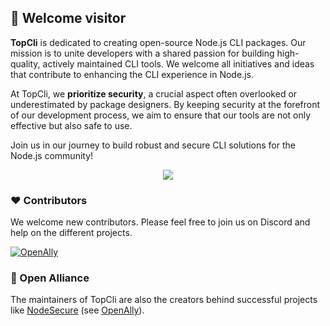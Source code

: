 ## 👋 Welcome visitor

**TopCli** is dedicated to creating open-source Node.js CLI packages. Our mission is to unite developers with a shared passion for building high-quality, actively maintained CLI tools. We welcome all initiatives and ideas that contribute to enhancing the CLI experience in Node.js.

At TopCli, we **prioritize security**, a crucial aspect often overlooked or underestimated by package designers. By keeping security at the forefront of our development process, we aim to ensure that our tools are not only effective but also safe to use.

Join us in our journey to build robust and secure CLI solutions for the Node.js community!

<p align="center">
<img src="https://i.imgur.com/iX2eEdz.gif">
</p>

### ❤️ Contributors
We welcome new contributors. Please feel free to join us on Discord and help on the different projects.

[![OpenAlly](https://discordapp.com/api/guilds/640183220452720650/embed.png?style=banner2)](https://discord.gg/4Wn8rjAtB4)

### 👥 Open Alliance
The maintainers of TopCli are also the creators behind successful projects like [NodeSecure](https://github.com/NodeSecure) (see [OpenAlly](https://github.com/OpenAlly)).
